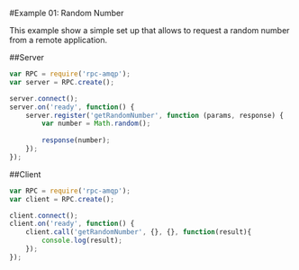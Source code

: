 #Example 01: Random Number

This example show a simple set up that allows to request a random number from a remote application.

##Server

```javascript
var RPC = require('rpc-amqp');
var server = RPC.create();

server.connect();
server.on('ready', function() {
    server.register('getRandomNumber', function (params, response) {
        var number = Math.random();
    
        response(number);
    });
});
```

##Client

```javascript
var RPC = require('rpc-amqp');
var client = RPC.create();

client.connect();
client.on('ready', function() {
    client.call('getRandomNumber', {}, {}, function(result){
        console.log(result);
    });
});
```